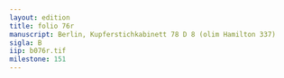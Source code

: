 ```yaml
---
layout: edition
title: folio 76r
manuscript: Berlin, Kupferstichkabinett 78 D 8 (olim Hamilton 337)
sigla: B
iip: b076r.tif
milestone: 151
---
```


